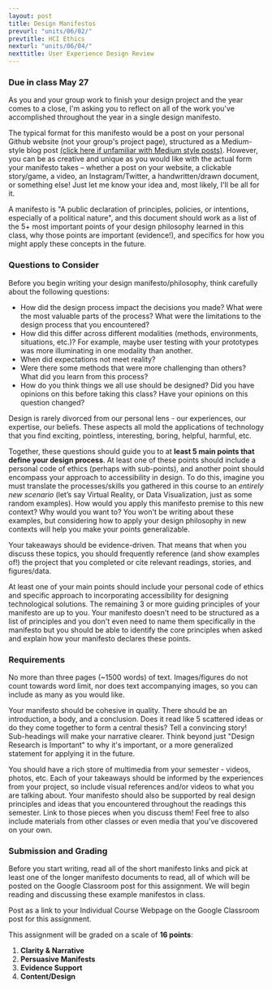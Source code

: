 ```yaml
---
layout: post
title: Design Manifestos
prevurl: "units/06/02/"
prevtitle: HCI Ethics
nexturl: "units/06/04/"
nexttitle: User Experience Design Review
---
```


### Due in class May 27

As you and your group work to finish your design project and the year comes to a close, I'm asking you to reflect on all of the work you've accomplished throughout the year in a single design manifesto. 

The typical format for this manifesto would be a post on your personal Github website (not your group's project page), structured as a Medium-style blog post [(click here if unfamiliar with Medium style posts)](https://www.google.com/url?q=https%3A%2F%2Fthinkgrowth.org%2Fhow-to-write-for-medium-57c0f465061a&sa=D&sntz=1&usg=AFQjCNHCuS8kl58t524zCKqKJdsa4beMiQ). However, you can be as creative and unique as you would like with the actual form your manifesto takes – whether a post on your website, a clickable story/game, a video, an Instagram/Twitter, a handwritten/drawn document, or something else! Just let me know your idea and, most likely, I'll be all for it.

A manifesto is "A public declaration of principles, policies, or intentions, especially of a political nature", and this document should work as a list of the 5+ most important points of your design philosophy learned in this class, why those points are important (evidence!), and specifics for how you might apply these concepts in the future.

### Questions to Consider

Before you begin writing your design manifesto/philosophy, think carefully about the following questions:

  - How did the design process impact the decisions you made? What were the most valuable parts of the process? What were the limitations to the design process that you encountered?
  - How did this differ across different modalities (methods, environments, situations, etc.)? For example, maybe user testing with your prototypes was more illuminating in one modality than another.
  - When did expectations not meet reality?
  - Were there some methods that were more challenging than others? What did you learn from this process?
  - How do you think things we all use should be designed? Did you have opinions on this before taking this class? Have your opinions on this question changed?

Design is rarely divorced from our personal lens - our experiences, our expertise, our beliefs. These aspects all mold the applications of technology that you find exciting, pointless, interesting, boring, helpful, harmful, etc.

Together, these questions should guide you to at **least 5 main points that define your design process**. At least one of these points should include a personal code of ethics (perhaps with sub-points), and another point should encompass your approach to accessibility in design. To do this, imagine you must translate the processes/skills you gathered in this course to an _entirely new scenario_ (let’s say Virtual Reality, or Data Visualization, just as some random examples). How would you apply this manifesto premise to this new context? Why would you want to? You won't be writing about these examples, but considering how to apply your design philosophy in new contexts will help you make your points generalizable.

Your takeaways should be evidence-driven. That means that when you discuss these topics, you should frequently reference (and show examples of!) the project that you completed or cite relevant readings, stories, and figures/data.

At least one of your main points should include your personal code of ethics and specific approach to incorporating accessibility for designing technological solutions. The remaining 3 or more guiding principles of your manifesto are up to you. Your manifesto doesn't need to be structured as a list of principles and you don't even need to name them specifically in the manifesto but you should be able to identify the core principles when asked and explain how your manifesto declares these points.

### Requirements

No more than three pages (~1500 words) of text. Images/figures do not count towards word limit, nor does text accompanying images, so you can include as many as you would like.

Your manifesto should be cohesive in quality. There should be an introduction, a body, and a conclusion. Does it read like 5 scattered ideas or do they come together to form a central thesis? Tell a convincing story! Sub-headings will make your narrative clearer. Think beyond just "Design Research is Important" to why it's important, or a more generalized statement for applying it in the future.

You should have a rich store of multimedia from your semester - videos, photos, etc. Each of your takeaways should be informed by the experiences from your project, so include visual references and/or videos to what you are talking about. Your manifesto should also be supported by real design principles and ideas that you encountered throughout the readings this semester. Link to those pieces when you discuss them! Feel free to also include materials from other classes or even media that you've discovered on your own.

### Submission and Grading

Before you start writing, read all of the short manifesto links and pick at least one of the longer manifesto documents to read, all of which will be posted on the Google Classroom post for this assignment. We will begin reading and discussing these example manifestos in class.

Post as a link to your Individual Course Webpage on the Google Classroom post for this assignment.

This assignment will be graded on a scale of **16 points**:

  1. **Clarity & Narrative**
  2. **Persuasive Manifests**
  3. **Evidence Support**
  4. **Content/Design**

